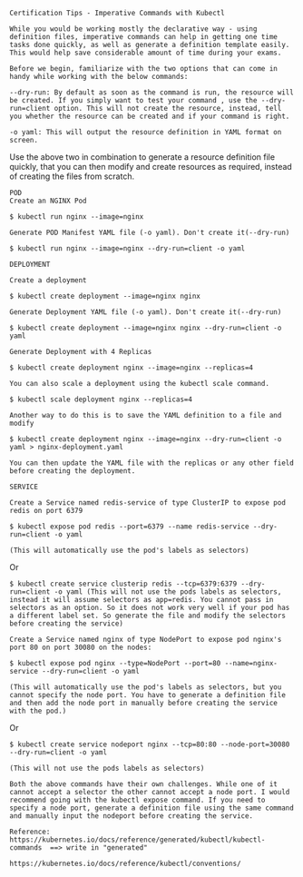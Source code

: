 ```Certification Tips - Imperative Commands with Kubectl```

```
While you would be working mostly the declarative way - using definition files, imperative commands can help in getting one time tasks done quickly, as well as generate a definition template easily. This would help save considerable amount of time during your exams.
```
```
Before we begin, familiarize with the two options that can come in handy while working with the below commands:

--dry-run: By default as soon as the command is run, the resource will be created. If you simply want to test your command , use the --dry-run=client option. This will not create the resource, instead, tell you whether the resource can be created and if your command is right.

-o yaml: This will output the resource definition in YAML format on screen.
```


Use the above two in combination to generate a resource definition file quickly, that you can then modify and create resources as required, instead of creating the files from scratch.


```
POD
Create an NGINX Pod

$ kubectl run nginx --image=nginx
```

```
Generate POD Manifest YAML file (-o yaml). Don't create it(--dry-run)

$ kubectl run nginx --image=nginx --dry-run=client -o yaml
```

```
DEPLOYMENT

Create a deployment

$ kubectl create deployment --image=nginx nginx
```

```
Generate Deployment YAML file (-o yaml). Don't create it(--dry-run)

$ kubectl create deployment --image=nginx nginx --dry-run=client -o yaml
```

```
Generate Deployment with 4 Replicas

$ kubectl create deployment nginx --image=nginx --replicas=4
```
```
You can also scale a deployment using the kubectl scale command.

$ kubectl scale deployment nginx --replicas=4
```
```
Another way to do this is to save the YAML definition to a file and modify

$ kubectl create deployment nginx --image=nginx --dry-run=client -o yaml > nginx-deployment.yaml
```

```
You can then update the YAML file with the replicas or any other field before creating the deployment.
```

```
SERVICE

Create a Service named redis-service of type ClusterIP to expose pod redis on port 6379

$ kubectl expose pod redis --port=6379 --name redis-service --dry-run=client -o yaml

(This will automatically use the pod's labels as selectors)
```

Or

```
$ kubectl create service clusterip redis --tcp=6379:6379 --dry-run=client -o yaml (This will not use the pods labels as selectors, instead it will assume selectors as app=redis. You cannot pass in selectors as an option. So it does not work very well if your pod has a different label set. So generate the file and modify the selectors before creating the service)
```

```
Create a Service named nginx of type NodePort to expose pod nginx's port 80 on port 30080 on the nodes:

$ kubectl expose pod nginx --type=NodePort --port=80 --name=nginx-service --dry-run=client -o yaml

(This will automatically use the pod's labels as selectors, but you cannot specify the node port. You have to generate a definition file and then add the node port in manually before creating the service with the pod.)
```


Or


```
$ kubectl create service nodeport nginx --tcp=80:80 --node-port=30080 --dry-run=client -o yaml

(This will not use the pods labels as selectors)

Both the above commands have their own challenges. While one of it cannot accept a selector the other cannot accept a node port. I would recommend going with the kubectl expose command. If you need to specify a node port, generate a definition file using the same command and manually input the nodeport before creating the service.
```

```
Reference:
https://kubernetes.io/docs/reference/generated/kubectl/kubectl-commands  ==> write in "generated"

https://kubernetes.io/docs/reference/kubectl/conventions/
```